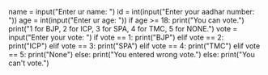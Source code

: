 name = input("Enter ur name: ")
id = int(input("Enter your aadhar number: "))
age = int(input("Enter ur age: "))
if age >= 18:
    print("You can vote.")
    print("1 for BJP, 2 for ICP, 3 for SPA, 4 for TMC, 5 for NONE.")
    vote = input("Enter your vote: ")
    if vote == 1:
        print("BJP")
    elif vote == 2:
        print("ICP")
    elif vote == 3:
        print("SPA")
    elif vote == 4:
        print("TMC")
    elif vote == 5:
        print("None")
    else:
        print("You entered wrong vote.")
else:
    print("You can't vote.")
    

